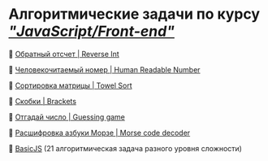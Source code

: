 # Алгоритмические задачи по курсу [**_"JavaScript/Front-end"_**](https://rs.school/js/)

🌟 [Обратный отсчет | Reverse Int](https://github.com/alekseeva-t-v/reverse-int)

🌟 [Человекочитаемый номер | Human Readable Number](https://github.com/alekseeva-t-v/human-readable-number)

🌟 [Сортировка матрицы | Towel Sort](https://github.com/alekseeva-t-v/towel-sort)

🌟 [Скобки | Brackets](https://github.com/alekseeva-t-v/brackets)

🌟 [Отгадай число | Guessing game](https://github.com/alekseeva-t-v/guessing-game)

🌟 [Расшифровка азбуки Морзе | Morse code decoder](https://github.com/alekseeva-t-v/morse-decoder)

🌟 [BasicJS](https://github.com/alekseeva-t-v/basic-js) (21 алгоритмическая задача разного уровня сложности)